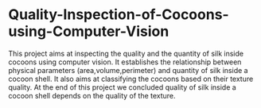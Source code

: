 # Quality-Inspection-of-Cocoons-using-Computer-Vision
This project aims at inspecting the quality and the quantity of silk inside cocoons using computer vision. It establishes the relationship between physical parameters (area,volume,perimeter) and quantity of silk inside a cocoon shell. It also aims at classifying the cocoons based on their texture quality. At the end of this project we concluded quality of silk inside a cocoon shell depends on the quality of the texture.
